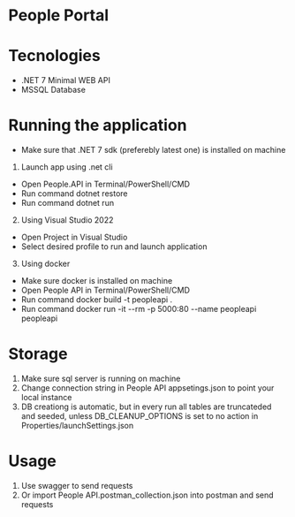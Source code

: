 # People Portal

# Tecnologies
- .NET 7 Minimal WEB API
- MSSQL Database

# Running the application
- Make sure that .NET 7 sdk (preferebly latest one) is installed on machine
1. Launch app using .net cli
- Open People.API in Terminal/PowerShell/CMD 
- Run command dotnet restore
- Run command dotnet run
2. Using Visual Studio 2022
- Open Project in Visual Studio
- Select desired profile to run and launch application
3. Using docker
- Make sure docker is installed on machine
- Open People API in Terminal/PowerShell/CMD 
- Run command docker build -t peopleapi .
- Run command docker run -it --rm -p 5000:80 --name peopleapi peopleapi

# Storage
1. Make sure sql server is running on machine
2. Change connection string in People API appsetings.json to point your local instance
3. DB creationg is automatic, but in every run all tables are truncateded and seeded, unless DB_CLEANUP_OPTIONS is set to no action in Properties/launchSettings.json

# Usage
1. Use swagger to send requests
2. Or import People API.postman_collection.json into postman and send requests